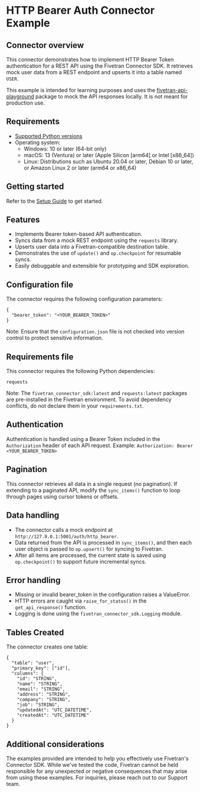 # HTTP Bearer Auth Connector Example

## Connector overview
This connector demonstrates how to implement HTTP Bearer Token authentication for a REST API using the Fivetran Connector SDK. It retrieves mock user data from a REST endpoint and upserts it into a table named `USER`.

This example is intended for learning purposes and uses the [fivetran-api-playground](https://pypi.org/project/fivetran-api-playground/) package to mock the API responses locally. It is not meant for production use.

## Requirements
- [Supported Python versions](https://github.com/fivetran/fivetran_connector_sdk/blob/main/README.md#requirements)   
- Operating system:
  - Windows: 10 or later (64-bit only)
  - macOS: 13 (Ventura) or later (Apple Silicon [arm64] or Intel [x86_64])
  - Linux: Distributions such as Ubuntu 20.04 or later, Debian 10 or later, or Amazon Linux 2 or later (arm64 or x86_64)

## Getting started
Refer to the [Setup Guide](https://fivetran.com/docs/connectors/connector-sdk/setup-guide) to get started.

## Features
- Implements Bearer token-based API authentication.
- Syncs data from a mock REST endpoint using the `requests` library.
- Upserts user data into a Fivetran-compatible destination table.
- Demonstrates the use of `update()` and `op.checkpoint` for resumable syncs.
- Easily debuggable and extensible for prototyping and SDK exploration.

## Configuration file
The connector requires the following configuration parameters: 

```
{
  "bearer_token": "<YOUR_BEARER_TOKEN>"
}
```

Note: Ensure that the `configuration.json` file is not checked into version control to protect sensitive information.

## Requirements file
This connector requires the following Python dependencies:

```
requests
```

Note: The `fivetran_connector_sdk:latest` and `requests:latest` packages are pre-installed in the Fivetran environment. To avoid dependency conflicts, do not declare them in your `requirements.txt`.

## Authentication
Authentication is handled using a Bearer Token included in the `Authorization` header of each API request.
Example:
`Authorization: Bearer <YOUR_BEARER_TOKEN>`

## Pagination
This connector retrieves all data in a single request (no pagination). If extending to a paginated API, modify the `sync_items()` function to loop through pages using cursor tokens or offsets.

## Data handling
- The connector calls a mock endpoint at `http://127.0.0.1:5001/auth/http_bearer`.
- Data returned from the API is processed in `sync_items()`, and then each user object is passed to `op.upsert()` for syncing to Fivetran.
- After all items are processed, the current state is saved using `op.checkpoint()` to support future incremental syncs.

## Error handling
- Missing or invalid bearer_token in the configuration raises a ValueError.
- HTTP errors are caught via `raise_for_status()` in the `get_api_response()` function.
- Logging is done using the `fivetran_connector_sdk.Logging` module.

## Tables Created
The connector creates one table:

```
{
  "table": "user",
  "primary_key": ["id"],
  "columns": {
    "id": "STRING",
    "name": "STRING",
    "email": "STRING",
    "address": "STRING",
    "company": "STRING",
    "job": "STRING",
    "updatedAt": "UTC_DATETIME",
    "createdAt": "UTC_DATETIME"
  }
}
```

## Additional considerations

The examples provided are intended to help you effectively use Fivetran's Connector SDK. While we've tested the code, Fivetran cannot be held responsible for any unexpected or negative consequences that may arise from using these examples. For inquiries, please reach out to our Support team.
